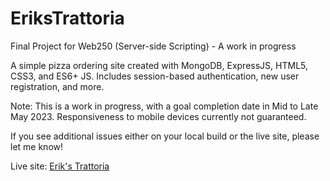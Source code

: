 # EriksTrattoria
Final Project for Web250 (Server-side Scripting) - A work in progress

A simple pizza ordering site created with MongoDB, ExpressJS, HTML5, CSS3, and ES6+ JS. Includes session-based authentication, new user registration, and more.

Note: This is a work in progress, with a goal completion date in Mid to Late May 2023. Responsiveness to mobile devices currently not guaranteed.

If you see additional issues either on your local build or the live site, please let me know!

Live site: [Erik's Trattoria](http://erikstrattoria-env.eba-irxuafgf.us-east-2.elasticbeanstalk.com/)
